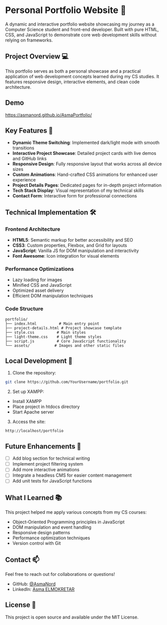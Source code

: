 # Personal Portfolio Website 🚀

A dynamic and interactive portfolio website showcasing my journey as a Computer Science student and front-end developer. Built with pure HTML, CSS, and JavaScript to demonstrate core web development skills without relying on frameworks.

## Project Overview 💻

This portfolio serves as both a personal showcase and a practical application of web development concepts learned during my CS studies. It features responsive design, interactive elements, and clean code architecture.

## Demo 
https://asmanord.github.io/AsmaPortfolio/

## Key Features 🌟

- **Dynamic Theme Switching**: Implemented dark/light mode with smooth transitions
- **Interactive Project Showcase**: Detailed project cards with live demos and GitHub links
- **Responsive Design**: Fully responsive layout that works across all device sizes
- **Custom Animations**: Hand-crafted CSS animations for enhanced user experience
- **Project Details Pages**: Dedicated pages for in-depth project information
- **Tech Stack Display**: Visual representation of my technical skills
- **Contact Form**: Interactive form for professional connections

## Technical Implementation 🛠️

### Frontend Architecture
- **HTML5**: Semantic markup for better accessibility and SEO
- **CSS3**: Custom properties, Flexbox, and Grid for layouts
- **JavaScript**: Vanilla JS for DOM manipulation and interactivity
- **Font Awesome**: Icon integration for visual elements

### Performance Optimizations
- Lazy loading for images
- Minified CSS and JavaScript
- Optimized asset delivery
- Efficient DOM manipulation techniques

### Code Structure
```
portfolio/
├── index.html          # Main entry point
├── project-details.html # Project showcase template
├── style.css          # Main styles
├── light-theme.css    # Light theme styles
├── script.js          # Core JavaScript functionality
└── assets/           # Images and other static files
```

## Local Development 🔧

1. Clone the repository:
```bash
git clone https://github.com/YourUsername/portfolio.git
```

2. Set up XAMPP:
- Install XAMPP
- Place project in htdocs directory
- Start Apache server

3. Access the site:
```
http://localhost/portfolio
```

## Future Enhancements 🎯

- [ ] Add blog section for technical writing
- [ ] Implement project filtering system
- [ ] Add more interactive animations
- [ ] Integrate a headless CMS for easier content management
- [ ] Add unit tests for JavaScript functions

## What I Learned 📚

This project helped me apply various concepts from my CS courses:
- Object-Oriented Programming principles in JavaScript
- DOM manipulation and event handling
- Responsive design patterns
- Performance optimization techniques
- Version control with Git

## Contact 📫

Feel free to reach out for collaborations or questions!
- GitHub: [@AsmaNord](https://github.com/AsmaNord)
- LinkedIn: [Asma ELMOKRETAR](https://www.linkedin.com/in/asma-elmokretar-53078b33b/)

## License 📝

This project is open source and available under the MIT License.
